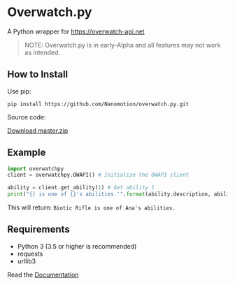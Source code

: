 # Overwatch.py

A Python wrapper for https://overwatch-api.net

> NOTE: Overwatch.py is in early-Alpha and all features may not work as intended.

## How to Install
Use pip:

```
pip install https://github.com/Nanomotion/overwatch.py.git
```

Source code:

[Download master.zip](https://github.com/Nanomotion/overwatch.py/archive/master.zip)

## Example

```python
import overwatchpy
client = overwatchpy.OWAPI() # Initialize the OWAPI client

ability = client.get_ability(1) # Get ability 1
print("{} is one of {}'s abilities.'".format(ability.description, ability.hero.name))
```

This will return: `Biotic Rifle is one of Ana's abilities.`

## Requirements
 - Python 3 (3.5 or higher is recommended)
 - requests
 - urllib3

Read the [Documentation](http://nanomotion.xyz/overwatch.py)
